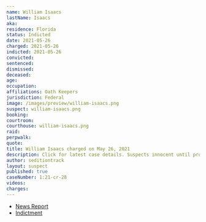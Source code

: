 ```yaml
---
name: William Isaacs
lastName: Isaacs
aka:
residence: Florida
status: Indicted
date: 2021-05-26
charged: 2021-05-26
indicted: 2021-05-26
convicted: 
sentenced: 
dismissed: 
deceased:
age:
occupation:
affiliations: Oath Keepers
jurisdiction: Federal
image: /images/preview/william-isaacs.png
suspect: william-isaacs.png
booking:
courtroom:
courthouse: william-isaacs.png
raid:
perpwalk:
quote:
title: William Isaacs charged on May 26, 2021
description: Click for latest case details. Suspects innocent until proven guilty.
author: seditiontrack
layout: suspect
published: true
caseNumber: 1:21-cr-28
videos:
charges:
---
```

- [News Report](https://www.clickorlando.com/news/local/2021/05/31/grand-jury-indicts-kissimmee-man-for-alleged-role-in-capitol-riot/)
- [Indictment](https://www.justice.gov/usao-dc/press-release/file/1422696/download)
